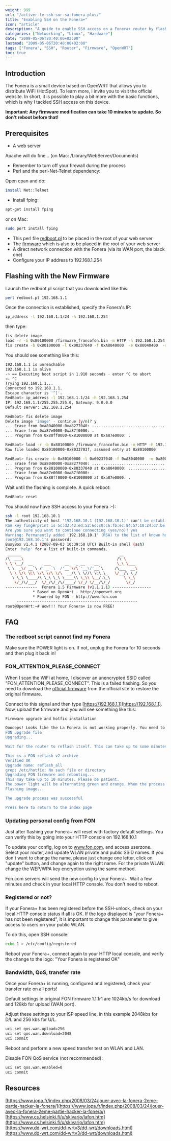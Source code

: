 ```yaml
---
weight: 999
url: "/activer-le-ssh-sur-sa-fonera-plus/"
title: "Enabling SSH on the Fonera+"
icon: "article"
description: "A guide to enable SSH access on a Fonera+ router by flashing it with a custom firmware."
categories: ["Networking", "Linux", "Hardware"]
date: "2009-05-06T20:40:00+02:00"
lastmod: "2009-05-06T20:40:00+02:00"
tags: ["Fonera", "SSH", "Router", "Firmware", "OpenWRT"]
toc: true
---
```


## Introduction

The Fonera is a small device based on OpenWRT that allows you to distribute WiFi (HotSpot). To learn more, I invite you to visit the official website. In short, it is possible to play a bit more with the basic functions, which is why I tackled SSH access on this device.

**Important: Any firmware modification can take 10 minutes to update. So don't reboot before that!**

## Prerequisites

* A web server

Apache will do fine... (on Mac: /Library/WebServer/Documents)

* Remember to turn off your firewall during the process
* Perl and the perl-Net-Telnet dependency:

Open cpan and do:

```bash
install Net::Telnet
```

* Install fping:

```bash
apt-get install fping
```

or on Mac:

```bash
sudo port install fping
```

* This perl file [redboot.pl](https://download.francofon.fr/fonera_plus_ssh/redboot.pl) to be placed in the root of your web server
* The [firmware](https://download.francofon.fr/fonera_plus_ssh/firmware_francofon.bin) which is also to be placed in the root of your web server
* A direct network connection with the Fonera (via its WAN port, the black one)
* Configure your IP address to 192.168.1.254

## Flashing with the New Firmware

Launch the redboot.pl script that you downloaded like this:

```bash
perl redboot.pl 192.168.1.1
```

Once the connection is established, specify the Fonera's IP:

```bash
ip_address -l 192.168.1.1/24 -h 192.168.1.254
```

then type:

```bash
fis delete image
load -r -b 0x80100000 /firmware_francofon.bin -m HTTP -h 192.168.1.254
fis create -b 0x80100000 -l 0x00237040 -f 0xA8040000  -e 0x80040400  -r 0x80040400 image
```

You should see something like this:

```bash
192.168.1.1 is unreachable
192.168.1.1 is alive
-> == Executing boot script in 1.910 seconds - enter ^C to abort
<- ^C
Trying 192.168.1.1...
Connected to 192.168.1.1.
Escape character is '^]'.
RedBoot> ip_address -l 192.168.1.1/24 -h 192.168.1.254
IP: 192.168.1.1/255.255.255.0, Gateway: 0.0.0.0
Default server: 192.168.1.254
```

```bash
RedBoot> fis delete image
Delete image 'image' - continue (y/n)? y
... Erase from 0xa8040000-0xa8277040: ....................................
... Erase from 0xa87e0000-0xa87f0000: .
... Program from 0x80ff0000-0x81000000 at 0xa87e0000: .
```

```bash
RedBoot> load -r -b 0x80100000 /firmware_francofon.bin -m HTTP -h 192.168.1.254
Raw file loaded 0x80100000-0x8033703f, assumed entry at 0x80100000
```

```bash
RedBoot> fis create -b 0x80100000 -l 0x00237040 -f 0xA8040000  -e 0x80040400  -r 0x80040400 image
... Erase from 0xa8040000-0xa8277040: ....................................
... Program from 0x80100000-0x80337040 at 0xa8040000: ....................................
... Erase from 0xa87e0000-0xa87f0000: .
... Program from 0x80ff0000-0x81000000 at 0xa87e0000: .
```

Wait until the flashing is complete. A quick reboot:

```bash
RedBoot> reset
```

You should now have SSH access to your Fonera :-):

```bash
ssh -l root 192.168.10.1
The authenticity of host '192.168.10.1 (192.168.10.1)' can't be establish
RSA key fingerprint is 5c:d3:42:ed:52:6d:c0:c6:fb:ec:84:57:18:24:d7:be.
Are you sure you want to continue connecting (yes/no)? yes
Warning: Permanently added '192.168.10.1' (RSA) to the list of known host
root@192.168.10.1's password:
BusyBox v1.4.1 (2007-09-03 10:39:50 UTC) Built-in shell (ash)
Enter 'help' for a list of built-in commands.
 ______                                           __
/\  ___\                                         /\ \
\ \ \__/  __     ___      __   _ __    __        \_\ \___
 \ \  _\/ __`\ /' _ `\  /'__`\/\`'__\/'__`\     /\___  __\
  \ \ \/\ \L\ \/\ \/\ \/\  __/\ \ \//\ \L\.\_   \/__/\ \_/
   \ \_\ \____/\ \_\ \_\ \____\\ \_\\ \__/.\_\      \ \_\
    \/_/\/___/  \/_/\/_/\/____/ \/_/ \/__/\/_/       \/_/
--------------  Fonera 1.5 Firmware (v1.1.1.1) -----------------
            * Based on OpenWrt - http://openwrt.org
            * Powered by FON - http://www.fon.com
     -----------------------------------------------------
root@OpenWrt:~# Wow!!! Your Fonera+ is now FREE!
```

## FAQ

### The redboot script cannot find my Fonera

Make sure the POWER light is on. If not, unplug the Fonera for 10 seconds and then plug it back in!

### FON_ATTENTION_PLEASE_CONNECT

When I scan the WiFi at home, I discover an unencrypted SSID called "FON_ATTENTION_PLEASE_CONNECT". This is a failed flashing. So you need to download the [official firmware](https://www.fon.com/en/download#) from the official site to restore the original firmware.

Connect to this signal and then type [https://192.168.1.1](https://192.168.1.1). Now, upload the firmware and you will see something like this:

```bash
Firmware upgrade and hotfix installation

Ooooops! Looks like the La Fonera is not working properly. You need to reinstall the fon software in it. Please, provide a valid full firmware in the box below (you can find them at fon's download page) or contact fon support at support@fon.com
FON upgrade file 	
Upgrading... 

Wait for the router to reflash itself. This can take up to some minutes. DO NOT DICONNECT THE LA FONERA in 10min

This is a FON reflash v2 archive
Verified OK
Upgrade name: reflash_all
grep: /etc/hotfix: No such file or directory
Upgrading FON firmware and rebooting...
This may take up to 10 minutes. Please be patient.
The power light will be alternating green and orange. When the process is finished the light will stay orange while rebooting
Flashing image...

The upgrade process was successful

Press here to return to the index page
```

### Updating personal config from FON

Just after flashing your Fonera+ will reset with factory default settings. You can verify this by going into your HTTP console on 192.168.10.1

To update your config, log on to www.fon.com, and access userzone. Select your router, and update WLAN private and public SSID names. If you don't want to change the name, please just change one letter, click on "update" button, and change again to the right name. For the private WLAN: change the WEP/WPA key encryption using the same method.

Fon.com servers will send the new config to your Fonera+. Wait a few minutes and check in your local HTTP console. You don't need to reboot.

### Registered or not?

If your Fonera+ has been registered before the SSH-unlock, check on your local HTTP console status if all is OK. If the logo displayed is "your Fonera+ has not been registered", it is important to change this parameter to give access to users on your public WLAN.

To do this, open SSH console:

```bash
echo 1 > /etc/config/registered
```

Reboot your Fonera+, connect again to your HTTP local console, and verify the change to the logo: "Your Fonera is registered OK"

### Bandwidth, QoS, transfer rate

Once your Fonera+ is running, configured and registered, check your transfer rate on all ports!

Default settings in original FON firmware 1.1.1r1 are 1024kb/s for download and 128kb for upload (WAN port).

Adjust these settings to your ISP speed line, in this example 2048kbs for D/L and 256 kbs for U/L.

```bash
uci set qos.wan.upload=256
uci set qos.wan.download=2048
uci commit
```

Reboot and perform a new speed transfer test on WLAN and LAN.

Disable FON QoS service (not recommended):

```bash
uci set qos.wan.enabled=0
uci commit
```

## Resources

[https://www.jopa.fr/index.php/2008/03/24/jouer-avec-la-fonera-2eme-partie-hacker-la-fonera/](https://www.jopa.fr/index.php/2008/03/24/jouer-avec-la-fonera-2eme-partie-hacker-la-fonera/)  
[https://www.cs.helsinki.fi/u/sklvarjo/lafon.htm](https://www.cs.helsinki.fi/u/sklvarjo/lafon.htm)  
[https://www.dd-wrt.com/dd-wrtv3/dd-wrt/downloads.html](https://www.dd-wrt.com/dd-wrtv3/dd-wrt/downloads.html)

